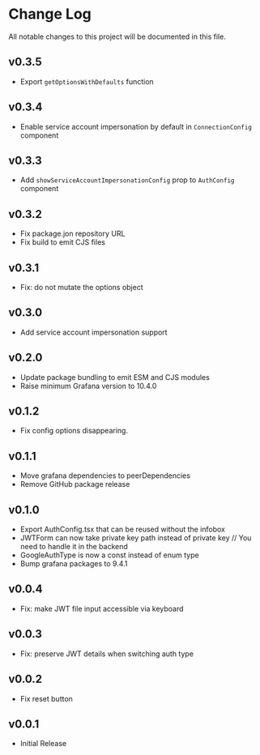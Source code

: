 # Change Log

All notable changes to this project will be documented in this file.

## v0.3.5

- Export `getOptionsWithDefaults` function

## v0.3.4

- Enable service account impersonation by default in `ConnectionConfig` component

## v0.3.3

- Add `showServiceAccountImpersonationConfig` prop to `AuthConfig` component

## v0.3.2

- Fix package.jon repository URL
- Fix build to emit CJS files

## v0.3.1

- Fix: do not mutate the options object

## v0.3.0

- Add service account impersonation support

## v0.2.0

- Update package bundling to emit ESM and CJS modules
- Raise minimum Grafana version to 10.4.0

## v0.1.2

- Fix config options disappearing.

## v0.1.1

- Move grafana dependencies to peerDependencies
- Remove GitHub package release

## v0.1.0

- Export AuthConfig.tsx that can be reused without the infobox
- JWTForm can now take private key path instead of private key // You need to handle it in the backend
- GoogleAuthType is now a const instead of enum type
- Bump grafana packages to 9.4.1

## v0.0.4

- Fix: make JWT file input accessible via keyboard

## v0.0.3

- Fix: preserve JWT details when switching auth type

## v0.0.2

- Fix reset button

## v0.0.1

- Initial Release
